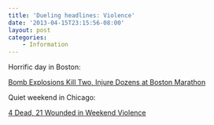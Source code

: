 ```yaml
---
title: 'Dueling headlines: Violence'
date: '2013-04-15T23:15:56-08:00'
layout: post
categories:
    - Information
---
```


Horrific day in Boston:  
  
[Bomb Explosions Kill Two, Injure Dozens at Boston Marathon](https://abcnews.go.com/US/dead-explosions-boston-marathon/story?id=18960374)

Quiet weekend in Chicago:

[4 Dead, 21 Wounded in Weekend Violence](https://www.nbcchicago.com/news/local/4-Dead-10-Wounded-in-Weekend-Violence-202918121.html)